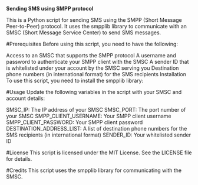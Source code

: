 <p><b>Sending SMS using SMPP protocol</b></p>
This is a Python script for sending SMS using the SMPP (Short Message Peer-to-Peer) protocol. It uses the smpplib library to communicate with an SMSC (Short Message Service Center) to send SMS messages.

#Prerequisites
Before using this script, you need to have the following:

Access to an SMSC that supports the SMPP protocol
A username and password to authenticate your SMPP client with the SMSC
A sender ID that is whitelisted under your account by the SMSC serving you
Destination phone numbers (in international format) for the SMS recipients
Installation
To use this script, you need to install the smpplib library:

#Usage
Update the following variables in the script with your SMSC and account details:

SMSC_IP: The IP address of your SMSC
SMSC_PORT: The port number of your SMSC
SMPP_CLIENT_USERNAME: Your SMPP client username
SMPP_CLIENT_PASSWORD: Your SMPP client password
DESTINATION_ADDRESS_LIST: A list of destination phone numbers for the SMS recipients (in international format)
SENDER_ID: Your whitelisted sender ID

#License
This script is licensed under the MIT License. See the LICENSE file for details.

#Credits
This script uses the smpplib library for communicating with the SMSC.
